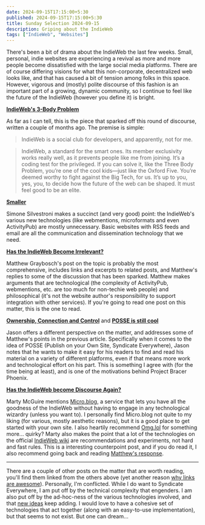 ```yaml
---
date: 2024-09-15T17:15:00+5:30
published: 2024-09-15T17:15:00+5:30
title: Sunday Selection 2024-09-15
description: Griping about the IndieWeb
tags: ["IndieWeb", "Websites"]
---
```


There's been a bit of drama about the IndieWeb the last few weeks. Small,
personal, indie websites are experiencing a revival as more and more people
become dissatisfied with the large social media platforms. There are of course
differing visions for what this non-corporate, decentralized web looks like, and
that has caused a bit of tension among folks in this space. However, vigorous
and (mostly) polite discourse of this fashion is an important part of a growing,
dynamic community, so I continue to feel like the future of the IndieWeb
(however you define it) is bright.

**[IndieWeb's 3-Body Problem](https://so1o.xyz/blog/3-body-problem)**

As far as I can tell, this is the piece that sparked off this round of
discourse, written a couple of months ago. The premise is simple: 

> IndieWeb is a social club for developers, and apparently, not for me.

> IndieWeb, a standard for the smart ones. Its member exclusivity works really
> well, as it prevents people like me from joining. It’s a coding test for the
> privileged. If you can solve it, like the Three Body Problem, you’re one of
> the cool kids—just like the Oxford Five. You’re deemed worthy to fight against
> the Big Tech, for us. It’s up to you, yes, you, to decide how the future of
> the web can be shaped. It must feel good to be an elite.

**[Smaller](https://minutestomidnight.co.uk/blog/smaller/)**

Simone Silvestroni makes a succinct (and very good) point: the IndieWeb's
various new technologies (like webmentions, microformats and even ActivityPub)
are mostly unnecessary. Basic websites with RSS feeds and email are all the
communication and dissemination technology that we need.

**[Has the IndieWeb Become
Irrelevant?](https://starbreaker.org/blog/tech/has-indieweb-become-irrelevant/)**

Matthew Graybosch's post on the topic is probably the most comprehensive,
includes links and excerpts to related posts, and Matthew's replies to some of
the discussion that has been sparked. Matthew makes arguments that are
technological (the complexity of ActivityPub, webmentions, etc. are too much for
non-techie web people) and philosophical (it's not the website author's
responsibility to support integration with other services). If you're going to
read one post on this matter, this is the one to read.

**[Ownership, Connection and
Control](https://json.blog/2024/08/29/ownership-connection-and.html)** and
**[POSSE is still cool](https://json.blog/2024/09/03/posse-is-still.html)**

Jason offers a different perspective on the matter, and addresses some of
Matthew's points in the previous article. Specifically when it comes to the idea
of POSSE (Publish on your Own Site, Syndicate Everywhere), Jason notes that he
wants to make it easy for his readers to find and read his material on a variety
of different platforms, even if that means more work and technological effort on
his part. This is something I agree with (for the time being at least), and is
one of the motivations behind <span class="codename">Project Bracer
Phoenix</span>.

**[Has the IndieWeb become Discourse
Again?](https://martymcgui.re/2024/08/29/141602/)**

Marty McGuire mentions [Micro.blog](https://micro.blog), a service that lets you
have all the goodness of the IndieWeb without having to engage in any
technological wizardry (unless you want to). I personally find Micro.blog not
quite to my liking (for various, mostly aesthetic reasons), but it is a good
place to get started with your own site. I also heartily recommend
[Omg.lol](https://omg.lol) for something more... quirky? Marty also makes the
point that a lot of the technologies on the official [IndieWeb
wiki](https://indieweb.org/) are recommendations and experiments, not hard and
fast rules. This is a interesting counterpoint post, and if you do read it, I
also recommend going back and reading [Matthew's response](
https://starbreaker.org/blog/tech/has-indieweb-become-irrelevant/index.html#update-2024-08-30).

---

There are a couple of other posts on the matter that are worth reading, you'll
find them linked from the others above (yet another reason [why links are
awesome](../they-hate-us-for-our-links/)). Personally, I'm conflicted. While I
do want to Syndicate Everywhere, I am put off by the technical complexity that
engenders. I am also put off by the ad-hoc-ness of the various technologies
involved, and that [new ideas](https://octothorp.es) keep adding. I would love
to have a cohesive set of technologies that act together (along with an
easy-to-use implementation), but that seems to not exist. But one can dream...
